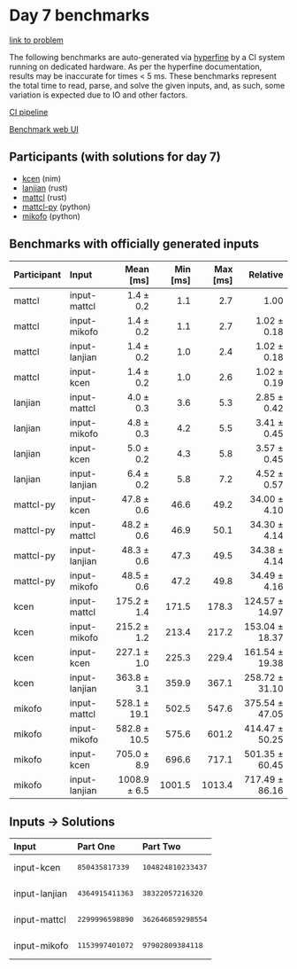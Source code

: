 # Day 7 benchmarks

[link to problem](https://adventofcode.com/2024/day/7)

The following benchmarks are auto-generated via
[hyperfine](https://github.com/sharkdp/hyperfine) by a CI system running on
dedicated hardware. As per the hyperfine documentation, results may be
inaccurate for times < 5 ms. These benchmarks represent the total time to read,
parse, and solve the given inputs, and, as such, some variation is expected due
to IO and other factors.

[CI pipeline](http://ci.papercode.net:8080/teams/main/pipelines/aoc2024)

[Benchmark web UI](https://aoc.ancalagon.black)


## Participants (with solutions for day 7)

- [kcen](https://github.com/kcen/aoc2024) (nim)
- [lanjian](https://github.com/lanjian/aoc-2024) (rust)
- [mattcl](https://github.com/mattcl/aoc2024) (rust)
- [mattcl-py](https://github.com/mattcl/aoc2024-py) (python)
- [mikofo](https://github.com/mikofo/aoc2024) (python)


## Benchmarks with officially generated inputs

| Participant | Input | Mean [ms] | Min [ms] | Max [ms] | Relative |
|:---|:---|---:|---:|---:|---:|
| mattcl | input-mattcl | 1.4 ± 0.2 | 1.1 | 2.7 | 1.00 |
| mattcl | input-mikofo | 1.4 ± 0.2 | 1.1 | 2.7 | 1.02 ± 0.18 |
| mattcl | input-lanjian | 1.4 ± 0.2 | 1.0 | 2.4 | 1.02 ± 0.18 |
| mattcl | input-kcen | 1.4 ± 0.2 | 1.0 | 2.6 | 1.02 ± 0.19 |
| lanjian | input-mattcl | 4.0 ± 0.3 | 3.6 | 5.3 | 2.85 ± 0.42 |
| lanjian | input-mikofo | 4.8 ± 0.3 | 4.2 | 5.5 | 3.41 ± 0.45 |
| lanjian | input-kcen | 5.0 ± 0.2 | 4.3 | 5.8 | 3.57 ± 0.45 |
| lanjian | input-lanjian | 6.4 ± 0.2 | 5.8 | 7.2 | 4.52 ± 0.57 |
| mattcl-py | input-kcen | 47.8 ± 0.6 | 46.6 | 49.2 | 34.00 ± 4.10 |
| mattcl-py | input-mattcl | 48.2 ± 0.6 | 46.9 | 50.1 | 34.30 ± 4.14 |
| mattcl-py | input-lanjian | 48.3 ± 0.6 | 47.3 | 49.5 | 34.38 ± 4.14 |
| mattcl-py | input-mikofo | 48.5 ± 0.6 | 47.2 | 49.8 | 34.49 ± 4.16 |
| kcen | input-mattcl | 175.2 ± 1.4 | 171.5 | 178.3 | 124.57 ± 14.97 |
| kcen | input-mikofo | 215.2 ± 1.2 | 213.4 | 217.2 | 153.04 ± 18.37 |
| kcen | input-kcen | 227.1 ± 1.0 | 225.3 | 229.4 | 161.54 ± 19.38 |
| kcen | input-lanjian | 363.8 ± 3.1 | 359.9 | 367.1 | 258.72 ± 31.10 |
| mikofo | input-mattcl | 528.1 ± 19.1 | 502.5 | 547.6 | 375.54 ± 47.05 |
| mikofo | input-mikofo | 582.8 ± 10.5 | 575.6 | 601.2 | 414.47 ± 50.25 |
| mikofo | input-kcen | 705.0 ± 8.9 | 696.6 | 717.1 | 501.35 ± 60.45 |
| mikofo | input-lanjian | 1008.9 ± 6.5 | 1001.5 | 1013.4 | 717.49 ± 86.16 |


## Inputs -> Solutions

| Input | Part One | Part Two |
|:---|:---|:---|
|input-kcen|<pre>850435817339</pre>|<pre>104824810233437</pre>|
|input-lanjian|<pre>4364915411363</pre>|<pre>38322057216320</pre>|
|input-mattcl|<pre>2299996598890</pre>|<pre>362646859298554</pre>|
|input-mikofo|<pre>1153997401072</pre>|<pre>97902809384118</pre>|